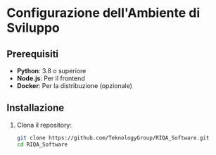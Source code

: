 # Configurazione dell'Ambiente di Sviluppo

## Prerequisiti

- **Python**: 3.8 o superiore
- **Node.js**: Per il frontend
- **Docker**: Per la distribuzione (opzionale)

## Installazione

1. Clona il repository:
   ```bash
   git clone https://github.com/TeknologyGroup/RIQA_Software.git
   cd RIQA_Software
